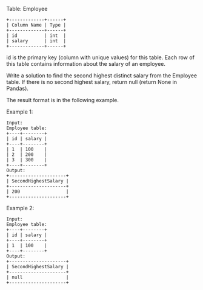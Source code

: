 Table: Employee
```
+-------------+------+
| Column Name | Type |
+-------------+------+
| id          | int  |
| salary      | int  |
+-------------+------+
```
id is the primary key (column with unique values) for this table.
Each row of this table contains information about the salary of an employee.
 

Write a solution to find the second highest distinct salary from the Employee table. If there is no second highest salary, return null (return None in Pandas).

The result format is in the following example.

 

Example 1:
```
Input: 
Employee table:
+----+--------+
| id | salary |
+----+--------+
| 1  | 100    |
| 2  | 200    |
| 3  | 300    |
+----+--------+
Output: 
+---------------------+
| SecondHighestSalary |
+---------------------+
| 200                 |
+---------------------+
```
Example 2:
```
Input: 
Employee table:
+----+--------+
| id | salary |
+----+--------+
| 1  | 100    |
+----+--------+
Output: 
+---------------------+
| SecondHighestSalary |
+---------------------+
| null                |
+---------------------+
```